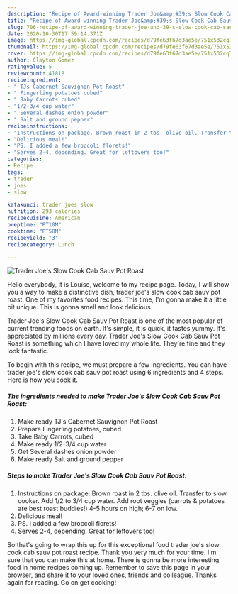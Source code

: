 ```yaml
---
description: "Recipe of Award-winning Trader Joe&amp;#39;s Slow Cook Cab Sauv Pot Roast"
title: "Recipe of Award-winning Trader Joe&amp;#39;s Slow Cook Cab Sauv Pot Roast"
slug: 706-recipe-of-award-winning-trader-joe-and-39-s-slow-cook-cab-sauv-pot-roast
date: 2020-10-30T17:59:14.371Z
image: https://img-global.cpcdn.com/recipes/d79fe63f67d3ae5e/751x532cq70/trader-joes-slow-cook-cab-sauv-pot-roast-recipe-main-photo.jpg
thumbnail: https://img-global.cpcdn.com/recipes/d79fe63f67d3ae5e/751x532cq70/trader-joes-slow-cook-cab-sauv-pot-roast-recipe-main-photo.jpg
cover: https://img-global.cpcdn.com/recipes/d79fe63f67d3ae5e/751x532cq70/trader-joes-slow-cook-cab-sauv-pot-roast-recipe-main-photo.jpg
author: Clayton Gomez
ratingvalue: 5
reviewcount: 41818
recipeingredient:
- " TJs Cabernet Sauvignon Pot Roast"
- " Fingerling potatoes cubed"
- " Baby Carrots cubed"
- "1/2-3/4 cup water"
- " Several dashes onion powder"
- " Salt and ground pepper"
recipeinstructions:
- "Instructions on package. Brown roast in 2 tbs. olive oil. Transfer to slow cooker. Add 1/2 to 3/4 cup water. Add root veggies (carrots &amp; potatoes are best roast buddies!) 4-5 hours on high; 6-7 on low."
- "Delicious meal!"
- "PS. I added a few broccoli florets!"
- "Serves 2-4, depending. Great for leftovers too!"
categories:
- Recipe
tags:
- trader
- joes
- slow

katakunci: trader joes slow 
nutrition: 293 calories
recipecuisine: American
preptime: "PT10M"
cooktime: "PT58M"
recipeyield: "3"
recipecategory: Lunch

---
```



![Trader Joe&#39;s Slow Cook Cab Sauv Pot Roast](https://img-global.cpcdn.com/recipes/d79fe63f67d3ae5e/751x532cq70/trader-joes-slow-cook-cab-sauv-pot-roast-recipe-main-photo.jpg)

Hello everybody, it is Louise, welcome to my recipe page. Today, I will show you a way to make a distinctive dish, trader joe&#39;s slow cook cab sauv pot roast. One of my favorites food recipes. This time, I'm gonna make it a little bit unique. This is gonna smell and look delicious.



Trader Joe&#39;s Slow Cook Cab Sauv Pot Roast is one of the most popular of current trending foods on earth. It's simple, it is quick, it tastes yummy. It's appreciated by millions every day. Trader Joe&#39;s Slow Cook Cab Sauv Pot Roast is something which I have loved my whole life. They're fine and they look fantastic.


To begin with this recipe, we must prepare a few ingredients. You can have trader joe&#39;s slow cook cab sauv pot roast using 6 ingredients and 4 steps. Here is how you cook it.

<!--inarticleads1-->

##### The ingredients needed to make Trader Joe&#39;s Slow Cook Cab Sauv Pot Roast:

1. Make ready  TJ&#39;s Cabernet Sauvignon Pot Roast
1. Prepare  Fingerling potatoes, cubed
1. Take  Baby Carrots, cubed
1. Make ready 1/2-3/4 cup water
1. Get  Several dashes onion powder
1. Make ready  Salt and ground pepper




<!--inarticleads2-->

##### Steps to make Trader Joe&#39;s Slow Cook Cab Sauv Pot Roast:

1. Instructions on package. Brown roast in 2 tbs. olive oil. Transfer to slow cooker. Add 1/2 to 3/4 cup water. Add root veggies (carrots &amp; potatoes are best roast buddies!) 4-5 hours on high; 6-7 on low.
1. Delicious meal!
1. PS. I added a few broccoli florets!
1. Serves 2-4, depending. Great for leftovers too!




So that's going to wrap this up for this exceptional food trader joe&#39;s slow cook cab sauv pot roast recipe. Thank you very much for your time. I'm sure that you can make this at home. There is gonna be more interesting food in home recipes coming up. Remember to save this page in your browser, and share it to your loved ones, friends and colleague. Thanks again for reading. Go on get cooking!
